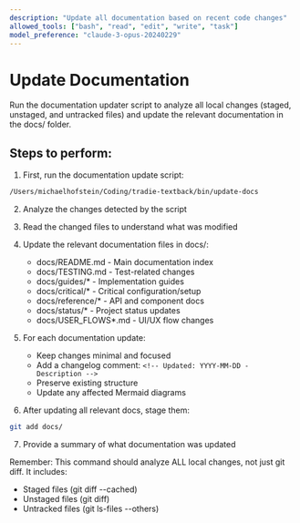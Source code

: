 ```yaml
---
description: "Update all documentation based on recent code changes"
allowed_tools: ["bash", "read", "edit", "write", "task"]
model_preference: "claude-3-opus-20240229"
---
```


# Update Documentation

Run the documentation updater script to analyze all local changes (staged, unstaged, and untracked files) and update the relevant documentation in the docs/ folder.

## Steps to perform:

1. First, run the documentation update script:
```bash
/Users/michaelhofstein/Coding/tradie-textback/bin/update-docs
```

2. Analyze the changes detected by the script

3. Read the changed files to understand what was modified

4. Update the relevant documentation files in docs/:
   - docs/README.md - Main documentation index
   - docs/TESTING.md - Test-related changes
   - docs/guides/* - Implementation guides
   - docs/critical/* - Critical configuration/setup
   - docs/reference/* - API and component docs
   - docs/status/* - Project status updates
   - docs/USER_FLOWS*.md - UI/UX flow changes

5. For each documentation update:
   - Keep changes minimal and focused
   - Add a changelog comment: `<!-- Updated: YYYY-MM-DD - Description -->`
   - Preserve existing structure
   - Update any affected Mermaid diagrams

6. After updating all relevant docs, stage them:
```bash
git add docs/
```

7. Provide a summary of what documentation was updated

Remember: This command should analyze ALL local changes, not just git diff. It includes:
- Staged files (git diff --cached)
- Unstaged files (git diff)
- Untracked files (git ls-files --others)